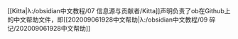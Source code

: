 [[Kitta|λ:/obsidian中文教程/07 信息源与贡献者/Kitta]]声明负责了ob在Github上的中文帮助文件，即[[202009061928中文帮助|λ:/obsidian中文教程/09 碎记/202009061928中文帮助]]